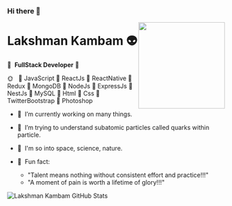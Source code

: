 ### Hi there 👋

<!--
**klakshman318/klakshman318** is a ✨ _special_ ✨ repository because its `README.md` (this file) appears on your GitHub profile.
-->

<img align='right' src='http://www.lakshmankambam.com/Lakshman.png' width='200' />

# Lakshman Kambam 👽
🚀 &nbsp;<b>FullStack Developer</b>&nbsp;🚀

🌞  &nbsp; 🌱 JavaScript 🌱 ReactJs 🌱 ReactNative 🌱 Redux 🌱 MongoDB 🌱 NodeJs 🌱 ExpressJs 🌱 NestJs 🌱 MySQL 🌱 Html 🌱 Css 🌱 TwitterBootstrap 🌱 Photoshop

- 🔭  &nbsp;I’m currently working on many things.
- 🌱  &nbsp;I’m trying to understand subatomic particles called quarks within particle.
- 🌌  &nbsp;I'm so into space, science, nature.

- 💎  &nbsp;Fun fact: 
    - "Talent means nothing without consistent effort and practice!!!"
    - "A moment of pain is worth a lifetime of glory!!!"
    
![Lakshman Kambam GitHub Stats](https://github-readme-stats.vercel.app/api?username=klakshman318&hide=["issues"]&show_icons=true)
